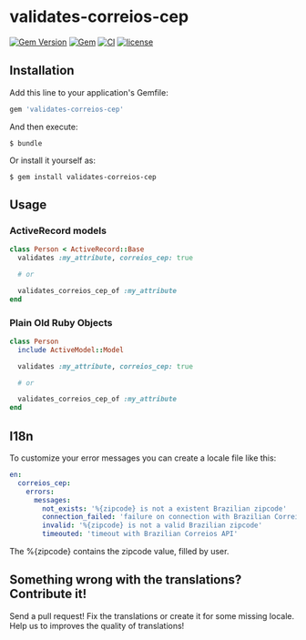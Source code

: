 # validates-correios-cep

[![Gem Version](https://badge.fury.io/rb/validates-correios-cep.svg)](https://badge.fury.io/rb/validates-correios-cep)
[![Gem](https://img.shields.io/gem/dt/validates-correios-cep.svg)]()
[![CI](https://github.com/pedrofurtado/validates-correios-cep/actions/workflows/ci.yml/badge.svg?branch=master)](https://github.com/pedrofurtado/validates-correios-cep/actions/workflows/ci.yml)
[![license](https://img.shields.io/github/license/pedrofurtado/validates-correios-cep.svg)]()

## Installation

Add this line to your application's Gemfile:

```ruby
gem 'validates-correios-cep'
```

And then execute:

    $ bundle

Or install it yourself as:

    $ gem install validates-correios-cep

## Usage

### ActiveRecord models
```ruby
class Person < ActiveRecord::Base
  validates :my_attribute, correios_cep: true

  # or

  validates_correios_cep_of :my_attribute
end
```

### Plain Old Ruby Objects
```ruby
class Person
  include ActiveModel::Model

  validates :my_attribute, correios_cep: true

  # or

  validates_correios_cep_of :my_attribute
end
```

## I18n

To customize your error messages you can create a locale file like this:

```yaml
en:
  correios_cep:
    errors:
      messages:
        not_exists: '%{zipcode} is not a existent Brazilian zipcode'
        connection_failed: 'failure on connection with Brazilian Correios API'
        invalid: '%{zipcode} is not a valid Brazilian zipcode'
        timeouted: 'timeout with Brazilian Correios API'
```

The %{zipcode} contains the zipcode value, filled by user.

## Something wrong with the translations? Contribute it!

Send a pull request! Fix the translations or create it for some missing locale. Help us to improves the quality of translations!
